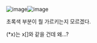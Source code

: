 ![image](https://github.com/sseinn/myTIL/assets/143159192/e34adf2f-1446-4957-bd83-2f0de45d8a93)![image](https://github.com/sseinn/myTIL/assets/143159192/6688666e-25bc-4386-b996-2bd7530d051f)


초록색 부분이 뭘 가르키는지 모르겠다.

(*x)는 x[]와 같을 건데 왜...?

